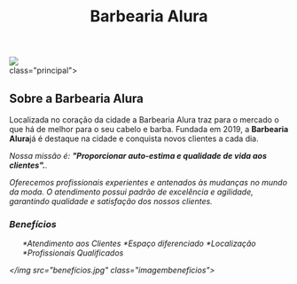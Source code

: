 <!DOCTYPE html>
<html lang= "pt-br">
  <head>
   <meta charset= "UFT-8">
   <title>Barbearia Alura</title>
   <link rel="stylesheet" href= "style.css">
   </head>

 </body>
  <header>
    <h1 class="título-principal">Barbearia Alura</h1> 
  </header>
  <img id="banner" src="banner.jpg">
  <div> class="principal">
    <h2 class= "títulos centralizado">Sobre a Barbearia Alura</h2>

  <p>Localizada no coração da cidade a       Barbearia Alura traz para o mercado o que há de melhor para o seu cabelo e   barba. Fundada em 2019, a   <strong>Barbearia Alura</strong>já é destaque na cidade e conquista novos clientes a cada dia.</p>

<p id="missao" style= "font-size: {20px; text-align: center"><em>Nossa missão é: <strong>"Proporcionar auto-estima e qualidade de vida aos clientes".</strong>.<em></p>

<p>Oferecemos profissionais experientes e antenados às mudanças no mundo da moda. O atendimento possui padrão de excelência e agilidade, garantindo qualidade e satisfação dos nossos clientes.</p>
 </div>

 <div class="benefícios"> 
<h3 class="título-centralizado">Benefícios</h3> 

 <ul>
  </li class="itens">*Atendimento aos Clientes</li>
   </li class="itens">*Espaço diferenciado</li>
  </li class="itens">*Localização</li>
   </li class="itens">*Profissionais Qualificados</li>
     </ul>
 
 </img src="benefícios.jpg" class="imagembeneficios">
   </div>
  </body>
</html> 

